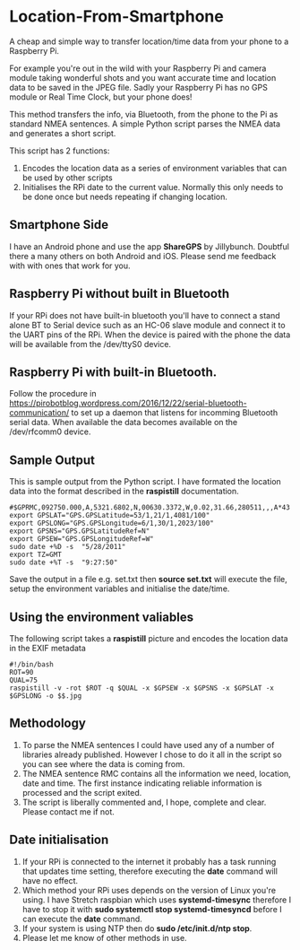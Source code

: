 # Location-From-Smartphone
A cheap and simple way to transfer location/time data from your phone to a Raspberry Pi.

For example you're out in the wild with your Raspberry Pi and camera module taking wonderful shots and you want accurate time and location data to be saved in the JPEG file. Sadly your Raspberry Pi has no GPS module or Real Time Clock, but your phone does!

This method transfers the info, via Bluetooth, from the phone to the Pi as standard NMEA sentences. A simple Python script parses the NMEA data and generates a short script.

This script has 2 functions:
1. Encodes the location data as a series of environment variables that can be used by other scripts
2. Initialises the RPi date to the current value.
Normally this only needs to be done once but needs repeating if changing location.
## Smartphone Side
I have an Android phone and use the app **ShareGPS** by Jillybunch. Doubtful there a many others on both Android and iOS. Please send me feedback with with ones that work for you.
## Raspberry Pi without built in Bluetooth
If your RPi does not have built-in bluetooth you'll have to connect a stand alone BT to Serial device such as an HC-06 slave module and connect it to the UART pins of the RPi. When the device is paired with the phone the data will be available from the /dev/ttyS0 device.
## Raspberry Pi with built-in Bluetooth.
Follow the procedure in https://pirobotblog.wordpress.com/2016/12/22/serial-bluetooth-communication/ to set up a daemon that listens for incomming Bluetooth serial data. When available the data becomes available on the /dev/rfcomm0 device.
## Sample Output
This is sample output from the Python script. I have formated the location data into the format described in the **raspistill** documentation.
```
#$GPRMC,092750.000,A,5321.6802,N,00630.3372,W,0.02,31.66,280511,,,A*43
export GPSLAT="GPS.GPSLatitude=53/1,21/1,4081/100"
export GPSLONG="GPS.GPSLongitude=6/1,30/1,2023/100"
export GPSNS="GPS.GPSLatitudeRef=N"
export GPSEW="GPS.GPSLongitudeRef=W"
sudo date +%D -s  "5/28/2011"
export TZ=GMT
sudo date +%T -s  "9:27:50"
```
Save the output in a file e.g. set.txt then **source set.txt** will execute the file, setup the environment variables and initialise the date/time.
## Using the environment valiables
The following script takes a **raspistill** picture and encodes the location data in the EXIF metadata
```
#!/bin/bash
ROT=90
QUAL=75
raspistill -v -rot $ROT -q $QUAL -x $GPSEW -x $GPSNS -x $GPSLAT -x $GPSLONG -o $$.jpg
```
## Methodology
1. To parse the NMEA sentences I could have used any of a number of libraries already published. However I chose to do it all in the script so you can see where the data is coming from.
2. The NMEA sentence RMC contains all the information we need, location, date and time. The first instance indicating reliable information is processed and the script exited.
3. The script is liberally commented and, I hope, complete and clear. Please contact me if not.
## Date initialisation
1. If your RPi is connected to the internet it probably has a task running that updates time setting, therefore executing the **date** command will have no effect.
2. Which method your RPi uses depends on the version of Linux you're using. I have Stretch raspbian which uses **systemd-timesync** therefore I have to stop it with **sudo systemctl stop systemd-timesyncd** before I can execute the **date** command.
3. If your system is using NTP then do **sudo /etc/init.d/ntp stop**.
4. Please let me know of other methods in use.
 
